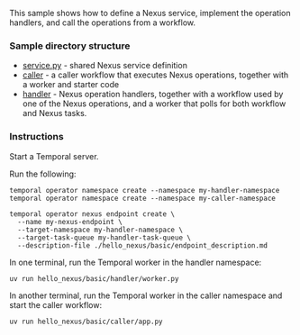 This sample shows how to define a Nexus service, implement the operation handlers, and
call the operations from a workflow.

### Sample directory structure

- [service.py](./service.py) - shared Nexus service definition
- [caller](./caller) - a caller workflow that executes Nexus operations, together with a worker and starter code
- [handler](./handler) - Nexus operation handlers, together with a workflow used by one of the Nexus operations, and a worker that polls for both workflow and Nexus tasks.


### Instructions

Start a Temporal server.

Run the following:

```
temporal operator namespace create --namespace my-handler-namespace
temporal operator namespace create --namespace my-caller-namespace

temporal operator nexus endpoint create \
  --name my-nexus-endpoint \
  --target-namespace my-handler-namespace \
  --target-task-queue my-handler-task-queue \
  --description-file ./hello_nexus/basic/endpoint_description.md
```

In one terminal, run the Temporal worker in the handler namespace:
```
uv run hello_nexus/basic/handler/worker.py
```

In another terminal, run the Temporal worker in the caller namespace and start the caller
workflow:
```
uv run hello_nexus/basic/caller/app.py
```
